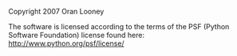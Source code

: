 Copyright 2007 Oran Looney

The software is licensed according to the terms of the PSF (Python Software Foundation) license found here: http://www.python.org/psf/license/